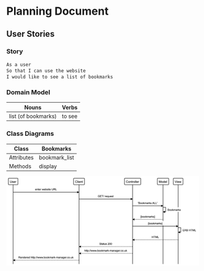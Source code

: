 # Planning Document

## User Stories

### Story

```
As a user
So that I can use the website
I would like to see a list of bookmarks
```

### Domain Model

| Nouns               | Verbs  |
| ------------------- | ------ |
| list (of bookmarks) | to see |
                        

### Class Diagrams

| Class      | Bookmarks     |
| ---------- | ------------- |
| Attributes | bookmark_list |
| Methods    | display       |

![Diagram](./images/diagram.png)
